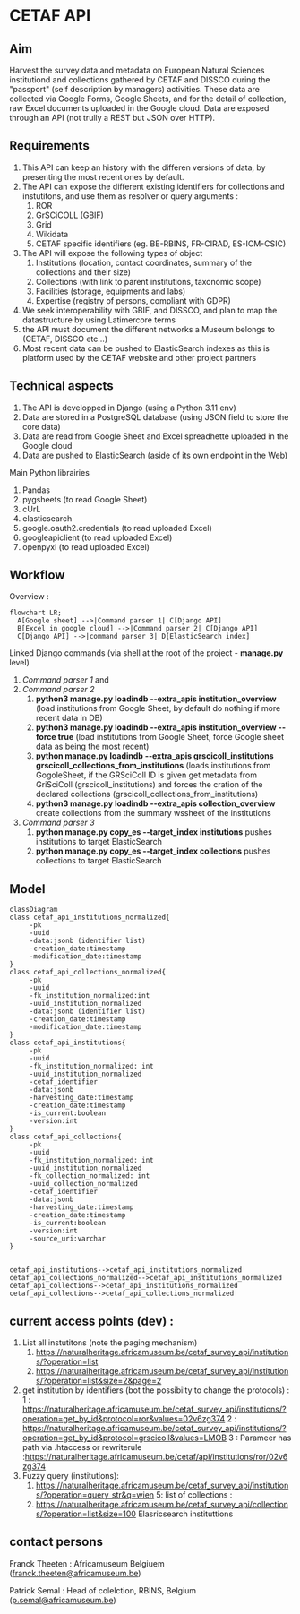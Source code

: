 # CETAF API


## Aim 
Harvest the survey data and metadata on European Natural Sciences institutiond and collections gathered by CETAF and DISSCO during the "passport" (self description by managers) activities. 
These data are collected via Google Forms, Google Sheets, and for the detail of collection, raw Excel documents uploaded in the Google cloud.
Data are exposed through an API (not trully a REST but JSON over HTTP). 

## Requirements
1. This API can keep an history with the differen versions of data, by presenting the most recent ones by default. 
2. The API can expose the different existing identifiers for collections and instutitons, and use them as resolver or query arguments :
   1. ROR
   2. GrSCiCOLL (GBIF)
   3. Grid
   4. Wikidata
   5. CETAF specific identifiers (eg. BE-RBINS, FR-CIRAD, ES-ICM-CSIC)
3. The API will expose the following types of object
   1. Institutions (location, contact coordinates, summary of the collections and their size)
   2. Collections (with link to parent institutions, taxonomic scope)
   3. Facilities (storage, equipments and labs)
   4. Expertise (registry of persons, compliant with GDPR)
5. We seek interoperability with GBIF, and DISSCO, and plan to map the datastructure by using Latimercore terms
6. the API must document the different networks a Museum belongs to (CETAF, DISSCO etc...)
7. Most recent data can be pushed to ElasticSearch indexes as this is platform used by the CETAF website and other project partners 

## Technical aspects
1. The API is developped in Django (using a Python 3.11 env)
2. Data are stored in a PostgreSQL database (using JSON field to store the core data)
3. Data are read from Google Sheet and Excel spreadhette uploaded in the Google cloud
4. Data are pushed to ElasticSearch (aside of its own endpoint in the Web)

Main Python librairies

  1. Pandas
  2. pygsheets (to read Google Sheet)
  3. cUrL
  4. elasticsearch
  5. google.oauth2.credentials (to read uploaded Excel)
  6. googleapiclient (to read uploaded Excel)
  7. openpyxl (to read uploaded Excel)

## Workflow

Overview :
 ```mermaid
flowchart LR;
   A[Google sheet] -->|Command parser 1| C[Django API]
   B[Excel in google cloud] -->|Command parser 2| C[Django API]
   C[Django API] -->|command parser 3| D[ElasticSearch index]
```
Linked Django commands (via shell at the root of the project - **manage.py** level)
1. *Command parser 1* and
2. *Command parser 2*
   1. **python3 manage.py loadindb --extra_apis  institution_overview** (load institutions from Google Sheet, by default do nothing if more recent data in DB)
   2. **python3 manage.py loadindb --extra_apis  institution_overview --force true** (load institutions from Google Sheet, force Google sheet data as being the most recent)
   3. **python manage.py loadindb --extra_apis  grscicoll_institutions grscicoll_collections_from_institutions** (loads institutions from GogoleSheet, if the GRSciColl ID is given get metadata from GriSciColl (grscicoll_institutions) and  forces the cration of the declared collections (grscicoll_collections_from_institutions)
   4. **python3 manage.py loadindb --extra_apis  collection_overview** create collections from the summary wssheet of the institutions
3. *Command parser 3*
   1.  **python manage.py copy_es --target_index institutions** pushes institutions to target ElasticSearch
   2.  **python manage.py copy_es --target_index collections** pushes collections to target ElasticSearch    
      
  ## Model     
  ```mermaid
  classDiagram
class cetaf_api_institutions_normalized{
       -pk
       -uuid
       -data:jsonb (identifier list)
       -creation_date:timestamp
       -modification_date:timestamp
  }
 class cetaf_api_collections_normalized{
       -pk       
       -uuid
       -fk_institution_normalized:int
       -uuid_institution_normalized
       -data:jsonb (identifier list)
       -creation_date:timestamp
       -modification_date:timestamp
  }
  class cetaf_api_institutions{
       -pk
       -uuid
       -fk_institution_normalized: int
       -uuid_institution_normalized
       -cetaf_identifier
       -data:jsonb
       -harvesting_date:timestamp
       -creation_date:timestamp
       -is_current:boolean
       -version:int
  }
class cetaf_api_collections{
       -pk
       -uuid
       -fk_institution_normalized: int
       -uuid_institution_normalized
       -fk_collection_normalized: int
       -uuid_collection_normalized
       -cetaf_identifier
       -data:jsonb
       -harvesting_date:timestamp
       -creation_date:timestamp
       -is_current:boolean
       -version:int
       -source_uri:varchar
  }


cetaf_api_institutions-->cetaf_api_institutions_normalized
cetaf_api_collections_normalized-->cetaf_api_institutions_normalized
cetaf_api_collections-->cetaf_api_institutions_normalized
cetaf_api_collections-->cetaf_api_collections_normalized
  ```
## current access points (dev) :
1. List all instutitons (note the paging mechanism)
   1. https://naturalheritage.africamuseum.be/cetaf_survey_api/institutions/?operation=list
   2. https://naturalheritage.africamuseum.be/cetaf_survey_api/institutions/?operation=list&size=2&page=2
2. get institution by identifiers (bot the possibilty to change the protocols) :
   1 :  https://naturalheritage.africamuseum.be/cetaf_survey_api/institutions/?operation=get_by_id&protocol=ror&values=02v6zg374
   2 : https://naturalheritage.africamuseum.be/cetaf_survey_api/institutions/?operation=get_by_id&protocol=grscicoll&values=LMOB
   3 : Parameer has path via .htaccess or rewriterule :https://naturalheritage.africamuseum.be/cetaf/api/institutions/ror/02v6zg374
4. Fuzzy query (institutions):
   1. https://naturalheritage.africamuseum.be/cetaf_survey_api/institutions/?operation=query_str&q=wien
5: list of collections :
   1. https://naturalheritage.africamuseum.be/cetaf_survey_api/collections/?operation=list&size=100 
Elasricsearch instituttions
     
## contact persons
Franck Theeten : Africamuseum Belgiuem (franck.theeten@africamuseum.be)

Patrick Semal : Head of colelction, RBINS, Belgium (p.semal@africamuseum.be)
